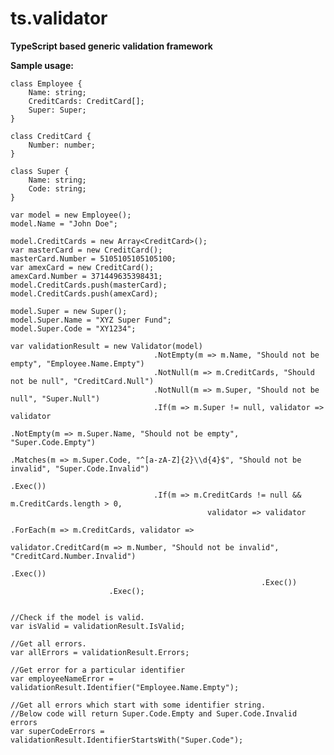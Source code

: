 # ts.validator

**TypeScript based generic validation framework**

**Sample usage:**

    class Employee {
        Name: string;
        CreditCards: CreditCard[];
        Super: Super;
    }

    class CreditCard {
        Number: number;
    }

    class Super {
        Name: string;
        Code: string;
    }

    var model = new Employee();
    model.Name = "John Doe";

    model.CreditCards = new Array<CreditCard>();
    var masterCard = new CreditCard();
    masterCard.Number = 5105105105105100;
    var amexCard = new CreditCard();
    amexCard.Number = 371449635398431;
    model.CreditCards.push(masterCard);
    model.CreditCards.push(amexCard);

    model.Super = new Super();
    model.Super.Name = "XYZ Super Fund";
    model.Super.Code = "XY1234";

    var validationResult = new Validator(model)                              
                                    .NotEmpty(m => m.Name, "Should not be empty", "Employee.Name.Empty")
                                    .NotNull(m => m.CreditCards, "Should not be null", "CreditCard.Null")
                                    .NotNull(m => m.Super, "Should not be null", "Super.Null")
                                    .If(m => m.Super != null, validator => validator
                                                                                    .NotEmpty(m => m.Super.Name, "Should not be empty", "Super.Code.Empty")
                                                                                    .Matches(m => m.Super.Code, "^[a-zA-Z]{2}\\d{4}$", "Should not be invalid", "Super.Code.Invalid")
                                                                            .Exec())
                                    .If(m => m.CreditCards != null && m.CreditCards.length > 0, 
                                                validator => validator
                                                                    .ForEach(m => m.CreditCards, validator => 
                                                                                                            validator.CreditCard(m => m.Number, "Should not be invalid", "CreditCard.Number.Invalid")
                                                                                                .Exec())
                                                            .Exec())                                                            
                          .Exec();
     

    //Check if the model is valid.
    var isValid = validationResult.IsValid;

    //Get all errors.
    var allErrors = validationResult.Errors;

    //Get error for a particular identifier
    var employeeNameError = validationResult.Identifier("Employee.Name.Empty");

    //Get all errors which start with some identifier string. 
    //Below code will return Super.Code.Empty and Super.Code.Invalid errors
    var superCodeErrors = validationResult.IdentifierStartsWith("Super.Code");                          